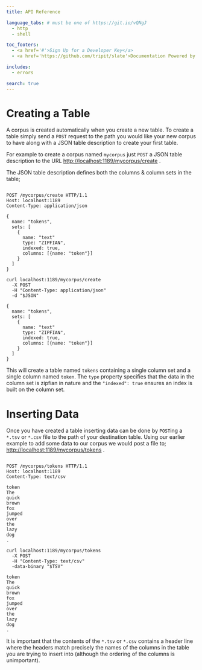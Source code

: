```yaml
---
title: API Reference

language_tabs: # must be one of https://git.io/vQNgJ
  - http
  - shell

toc_footers:
  - <a href='#'>Sign Up for a Developer Key</a>
  - <a href='https://github.com/tripit/slate'>Documentation Powered by Slate</a>

includes:
  - errors

search: true
---
```


# Creating a Table

A corpus is created automatically when you create a new table. To create a table simply send a `POST` request to the path you would like your new corpus to have along with a JSON table description to create your first table. 

For example to create a corpus named `mycorpus` just `POST` a JSON table description to the URL [http://localhost:1189/mycorpus/create](http://localhost:1189/mycorpus/create) .

The JSON table description defines both the columns & column sets in the table;

```http

POST /mycorpus/create HTTP/1.1
Host: localhost:1189
Content-Type: application/json

{
  name: "tokens",
  sets: [
    {
      name: "text"
      type: "ZIPFIAN",
      indexed: true,
      columns: [{name: "token"}]
    }
  ]
}
```

```shell
curl localhost:1189/mycorpus/create
  -X POST
  -H "Content-Type: application/json"
  -d "$JSON"

{
  name: "tokens",
  sets: [
    {
      name: "text"
      type: "ZIPFIAN",
      indexed: true,
      columns: [{name: "token"}]
    }
  ]
}

```

This will create a table named `tokens` containing a single column set and a single column named `token`. The `type` property specifies that the data in the column set is zipfian in nature and the `"indexed": true` ensures an index is built on the column set.

# Inserting Data

Once you have created a table inserting data can be done by `POST`ing a `*.tsv` or `*.csv` file to the path of your destination table. Using our earlier example to add some data to our corpus we would post a file to; [http://localhost:1189/mycorpus/tokens](http://localhost:1189/mycorpus/tokens) .

```http

POST /mycorpus/tokens HTTP/1.1
Host: localhost:1189
Content-Type: text/csv

token
The
quick
brown
fox
jumped
over
the
lazy
dog
.
```

```shell
curl localhost:1189/mycorpus/tokens
  -X POST
  -H "Content-Type: text/csv"
  -data-binary "$TSV"

token
The
quick
brown
fox
jumped
over
the
lazy
dog
.

```

It is important that the contents of the `*.tsv` or `*.csv` contains a header line where the headers match precisely the names of the columns in the table you are trying to insert into (although the ordering of the columns is unimportant).
